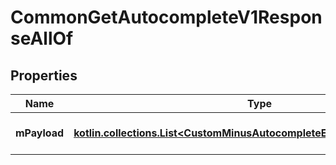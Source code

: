 
# CommonGetAutocompleteV1ResponseAllOf

## Properties
Name | Type | Description | Notes
------------ | ------------- | ------------- | -------------
**mPayload** | [**kotlin.collections.List&lt;CustomMinusAutocompleteElementMinusResponse&gt;**](CustomMinusAutocompleteElementMinusResponse.md) | Generic Autocomplete Response | 



